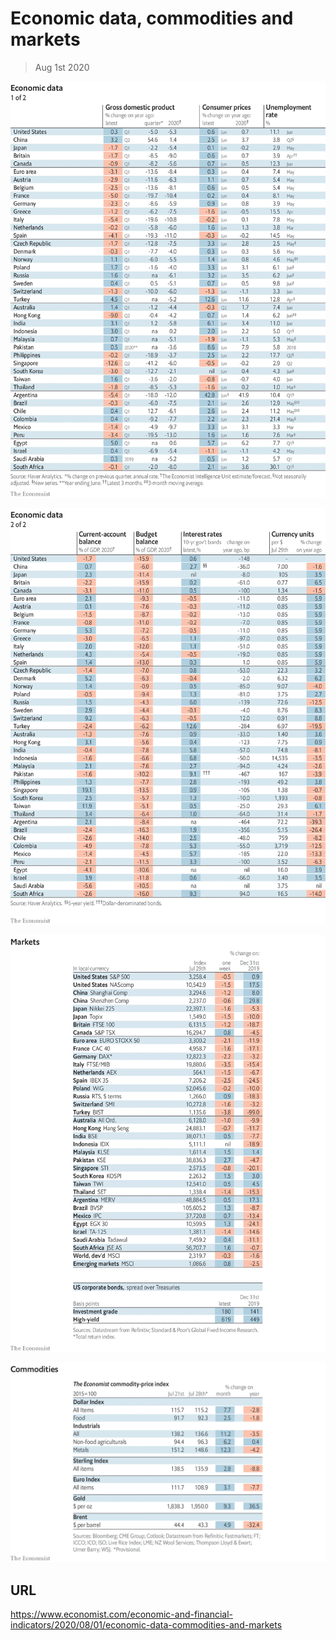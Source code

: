 # Economic data, commodities and markets

> Aug 1st 2020

![](./images/20200801_INT101.png)

![](./images/20200801_INT102.png)

![](./images/20200801_INT201.png)

![](./images/20200801_INT401.png)

## URL

https://www.economist.com/economic-and-financial-indicators/2020/08/01/economic-data-commodities-and-markets
